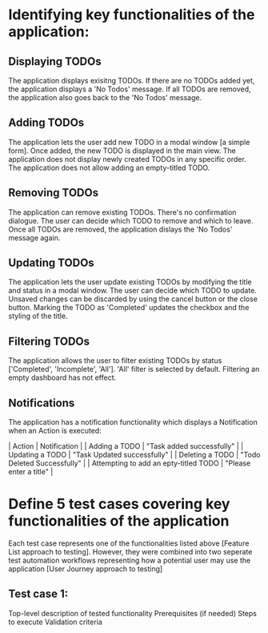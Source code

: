 # Identifying key functionalities of the application:

## Displaying TODOs
The application displays exisitng TODOs. If there are no TODOs added yet, the application displays a 'No Todos' message. If all TODOs are removed, the application also goes back to the 'No Todos' message.

## Adding TODOs
The application lets the user add new TODO in a modal window [a simple form]. Once added, the new TODO is displayed in the main view. The application does not display newly created TODOs in any specific order. The application does not allow adding an empty-titled TODO.

## Removing TODOs
The application can remove existing TODOs. There's no confirmation dialogue. The user can decide which TODO to remove and which to leave. Once all TODOs are removed, the application dislays the 'No Todos' message again.

## Updating TODOs
The application lets the user update existing TODOs by modifying the title and status in a modal window. The user can decide which TODO to update. Unsaved changes can be discarded by using the cancel button or the close button. Marking the TODO as 'Completed' updates the checkbox and the styling of the title.

## Filtering TODOs
The application allows the user to filter existing TODOs by status ['Completed', 'Incomplete', 'All']. 'All' filter is selected by default. Filtering an empty dashboard has not effect.

## Notifications
The application has a notification functionality which displays a Notification when an Action is executed:

| Action | Notification |
| Adding a TODO | "Task added successfully" |
| Updating a TODO | "Task Updated successfully" |
| Deleting a TODO | "Todo Deleted Successfully" |
| Attempting to add an epty-titled TODO | "Please enter a title" |

# Define 5 test cases covering key functionalities of the application
Each test case represents one of the functionalities listed above [Feature List approach to testing]. However, they were combined into two seperate test automation workflows representing how a potential user may use the application [User Journey approach to testing]

## Test case 1:

Top-level description of tested functionality
Prerequisites (if needed)
Steps to execute
Validation criteria